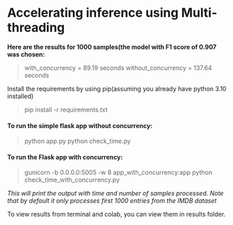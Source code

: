 # Accelerating inference using Multi-threading

**Here are the results for 1000 samples(the model with F1 score of 0.907 was chosen:**
> with_concurrency = 89.19 seconds
> without_concurrency = 137.64 seconds

Install the requirements by using pip(assuming you already have python 3.10 installed)
>pip install -r requirements.txt

#### To run the simple flask app without concurrency:
>python app.py
>python check_time.py

#### To run the Flask app with concurrency:
>gunicorn -b 0.0.0.0:5005 -w 8 app_with_concurrency:app
>python check_time_with_concurrency.py

*This will print the output with time and number of samples processed. Note that by default it only processes first 1000 entries from the IMDB dataset*

To view results from terminal and colab, you can view them in results folder.
